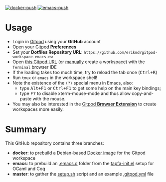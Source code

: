 [![docker-push](https://github.com/erikmd/gitpod-workspace-emacs-nw/actions/workflows/docker-push.yml/badge.svg?branch=docker)](https://github.com/erikmd/gitpod-workspace-emacs-nw/actions/workflows/docker-push.yml) [![emacs-push](https://github.com/erikmd/gitpod-workspace-emacs-nw/actions/workflows/emacs-push.yml/badge.svg?branch=emacs)](https://github.com/erikmd/gitpod-workspace-emacs-nw/actions/workflows/emacs-push.yml)

# Usage

* Login in [Gitpod](https://gitpod.io/login/) using your **GitHub** account
* Open your [Gitpod **Preferences**](https://gitpod.io/user/preferences)
* Set your **Dotfiles Repository URL**: `https://github.com/erikmd/gitpod-workspace-emacs-nw`
* Open [this Gitpod URL](https://gitpod.io/new/?autostart=true&useLatest=true&editor=xterm&workspaceClass=g1-standard#https://github.com/erikmd/gitpod-workspace-emacs-nw/) (or [manually](https://gitpod.io/new) create a workspace) with the `Terminal` browser IDE
* If the loading takes too much time, try to reload the tab once (<kbd>Ctrl+R</kbd>)
* Run `tmux` or `emacs` in the workspace shell!
* Note the existence of the `(?)` special menu in Emacs, also:
  * type <kbd>Alt+F1</kbd> or <kbd>Ctrl+F1</kbd> to get some help on the main key bindings;
  * type <kbd>F7</kbd> to disable xterm-mouse-mode and thus allow copy-and-paste with the mouse.
* You may also be interested in the [Gitpod **Browser Extension**](https://www.gitpod.io/docs/configure/user-settings/browser-extension) to create workspaces more easily.

# Summary

This GitHub repository contains three branches:

* **docker**: to prebuild a Debian-based [Docker image](https://github.com/erikmd/gitpod-workspace-emacs-nw/pkgs/container/gitpod-workspace-emacs-nw) for the Gitpod workspace
* **emacs**: to prebuild an [.emacs.d](https://erikmd.github.io/gitpod-workspace-emacs-nw/batch-install/) folder from the [tapfa-init.el](https://github.com/erikmd/tapfa-init.el) setup for OCaml and Coq
* **master**: to gather the [setup.sh](./setup.sh) script and an example [.gitpod.yml](./.gitpod.yml) file
